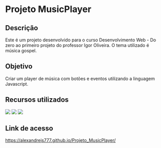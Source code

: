 # Projeto MusicPlayer

<h2>Descrição</h2>

  Este é um projeto desenvolvido para o curso Desenvolvimento Web - Do zero ao primeiro projeto do professor Igor Oliveira. O tema utilizado é música gospel.

<h2>Objetivo</h2>

  Criar um player de música com botões e eventos utilizando a linguagem Javascript.

<h2>Recursos utilizados</h2>

  <img src="https://user-images.githubusercontent.com/85634326/129465395-ea8d8992-409c-4afb-b334-59e06b78bb08.png">

  <img src="https://user-images.githubusercontent.com/85634326/129465398-28f7110c-4720-41ae-8ef8-150a07b168a6.png">
  
  <img src="https://user-images.githubusercontent.com/85634326/129465413-7673c5bd-b578-4a6d-8bac-e64d2fd0a147.png">

 
<h2>Link de acesso</h2>

  <a href="https://alexandrejs777.github.io/Projeto_MusicPlayer/">https://alexandrejs777.github.io/Projeto_MusicPlayer/</a>
